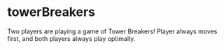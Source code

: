 # towerBreakers
Two players are playing a game of Tower Breakers! Player  always moves first, and both players always play optimally.
